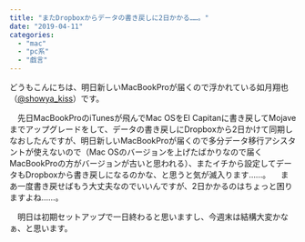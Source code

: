 ```yaml
---
title: "またDropboxからデータの書き戻しに2日かかる……。"
date: "2019-04-11"
categories: 
  - "mac"
  - "pc系"
  - "戯言"
---
```


どうもこんにちは、明日新しいMacBookProが届くので浮かれている如月翔也（[@showya\_kiss](http://twitter.com/#!/showya_kiss)）です。

　先日MacBookProのiTunesが飛んでMac OSをEl Capitanに書き戻してMojaveまでアップグレードをして、データの書き戻しにDropboxから2日かけて同期しなおしたんですが、明日新しいMacBookProが届くので多分データ移行アシスタントが使えないので（Mac OSのバージョンを上げたばかりなので届くMacBookProの方がバージョンが古いと思われる）、またイチから設定してデータもDropboxから書き戻しになるのかな、と思うと気が滅入ります……。 　まあ一度書き戻せばもう大丈夫なのでいいんですが、2日かかるのはちょっと困りますよね……。

　明日は初期セットアップで一日終わると思いますし、今週末は結構大変かなぁ、と思います。
